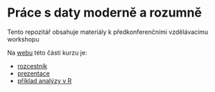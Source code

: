 # Práce s daty moderně a rozumně

Tento repozitář obsahuje materiály k předkonferenčními vzdělávacímu workshopu 

Na [webu](https://petrbouchal.xyz/czecheval2023/) této části kurzu je:

-   [rozcestník](https://petrbouchal.xyz/czecheval2023/)
-   [prezentace](https://petrbouchal.xyz/czecheval2023/slides)
-   [příklad analýzy v R](https://petrbouchal.xyz/czecheval2023/report.html)
